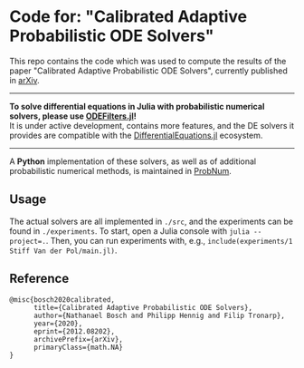# Code for: "Calibrated Adaptive Probabilistic ODE Solvers"

This repo contains the code which was used to compute the results of the paper "Calibrated Adaptive Probabilistic ODE Solvers", currently published in
[arXiv](https://arxiv.org/abs/2012.08202).

---

__To solve differential equations in Julia with probabilistic numerical solvers, please use
[ODEFilters.jl](https://github.com/nathanaelbosch/ODEFilters.jl)!__<br />
It is under active development, contains more features, and the DE solvers it provides are compatible with the
[DifferentialEquations.jl](https://docs.sciml.ai/stable/)
ecosystem.

---

A __Python__ implementation of these solvers, as well as of additional probabilistic numerical methods, is maintained in [ProbNum](https://github.com/probabilistic-numerics/probnum).


## Usage
The actual solvers are all implemented in `./src`, and the experiments can be found in `./experiments`.
To start, open a Julia console with `julia --project=.`.
Then, you can run experiments with, e.g., `include(experiments/1 Stiff Van der Pol/main.jl)`.


## Reference
```
@misc{bosch2020calibrated,
      title={Calibrated Adaptive Probabilistic ODE Solvers},
      author={Nathanael Bosch and Philipp Hennig and Filip Tronarp},
      year={2020},
      eprint={2012.08202},
      archivePrefix={arXiv},
      primaryClass={math.NA}
}
```
